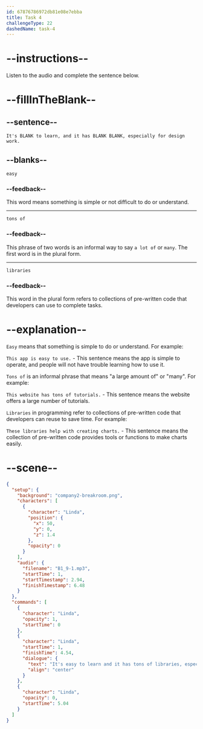 ```yaml
---
id: 67876786972db81e08e7ebba
title: Task 4
challengeType: 22
dashedName: task-4
---
```


<!-- (audio) Linda: It's easy to learn, and it has tons of libraries, especially for design work. -->

# --instructions--

Listen to the audio and complete the sentence below.

# --fillInTheBlank--

## --sentence--

`It's BLANK to learn, and it has BLANK BLANK, especially for design work.`

## --blanks--

`easy`

### --feedback--

This word means something is simple or not difficult to do or understand.

---

`tons of`

### --feedback--

This phrase of two words is an informal way to say `a lot of` or `many`. The first word is in the plural form.

---

`libraries`

### --feedback--

This word in the plural form refers to collections of pre-written code that developers can use to complete tasks.

# --explanation--

`Easy` means that something is simple to do or understand. For example:

`This app is easy to use.` - This sentence means the app is simple to operate, and people will not have trouble learning how to use it.

`Tons of` is an informal phrase that means "a large amount of" or "many". For example:

`This website has tons of tutorials.` - This sentence means the website offers a large number of tutorials.

`Libraries` in programming refer to collections of pre-written code that developers can reuse to save time. For example:

`These libraries help with creating charts.` - This sentence means the collection of pre-written code provides tools or functions to make charts easily.

# --scene--

```json
{
  "setup": {
    "background": "company2-breakroom.png",
    "characters": [
      {
        "character": "Linda",
        "position": {
          "x": 50,
          "y": 0,
          "z": 1.4
        },
        "opacity": 0
      }
    ],
    "audio": {
      "filename": "B1_9-1.mp3",
      "startTime": 1,
      "startTimestamp": 2.94,
      "finishTimestamp": 6.48
    }
  },
  "commands": [
    {
      "character": "Linda",
      "opacity": 1,
      "startTime": 0
    },
    {
      "character": "Linda",
      "startTime": 1,
      "finishTime": 4.54,
      "dialogue": {
        "text": "It's easy to learn and it has tons of libraries, especially for design work.",
        "align": "center"
      }
    },
    {
      "character": "Linda",
      "opacity": 0,
      "startTime": 5.04
    }
  ]
}
```
